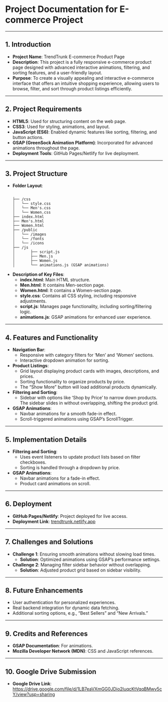 # Project Documentation for  E-commerce Project

---

## 1. Introduction
- **Project Name**:  TrendTrunk E-commerce Product Page
- **Description**: This project is a fully responsive e-commerce product page designed with advanced interactive animations, filtering, and sorting features, and a user-friendly layout.
- **Purpose**: To create a visually appealing and interactive e-commerce interface that offers an intuitive shopping experience, allowing users to browse, filter, and sort through product listings efficiently.

---

## 2. Project Requirements
- **HTML5**: Used for structuring content on the web page.
- **CSS3**: Used for styling, animations, and layout.
- **JavaScript (ES6)**: Enabled dynamic features like sorting, filtering, and button actions.
- **GSAP (GreenSock Animation Platform)**: Incorporated for advanced animations throughout the page.
- **Deployment Tools**: GitHub Pages/Netlify for live deployment.

---

## 3. Project Structure
- **Folder Layout**:
    ```

    ├── /css
    │   └── style.css
    │   └── Men's.css
    │   └── Women.css
    ├── index.html
    ├── Men's.html
    ├── Women.html
    ├── /public
    │   └── /images
    │   └── /fonts
    │   └── /icons
    ├── /js
    │       ├── script.js
    │       ├── Men.js
    │       ├── Women.js 
    │       └── animations.js (GSAP animations)
    
    ```
- **Description of Key Files**:
    - **index.html**: Main HTML structure.
    -   **Men.html**: It contains Men-section page.
    -    **Women.html**: It contains a Women-section page.
    - **style.css**: Contains all CSS styling, including responsive adjustments.
    - **script.js**: Manages page functionality, including sorting/filtering logic.
    - **animations.js**: GSAP animations for enhanced user experience.

---

## 4. Features and Functionality
- **Navigation Bar**:
    - Responsive with category filters for ‘Men’ and ‘Women’ sections.
    - Interactive dropdown animation for sorting.
- **Product Listings**:
    - Grid layout displaying product cards with images, descriptions, and prices.
    - Sorting functionality to organize products by price.
    - The “Show More” button will load additional products dynamically.
- **Filtering and Sorting**:
    - Sidebar with options like ‘Shop by Price’ to narrow down products.
    The sidebar slides in without overlapping, shifting the product grid.
- **GSAP Animations**:
    - Navbar animations for a smooth fade-in effect.
    - Scroll-triggered animations using GSAP’s ScrollTrigger.

---

## 5. Implementation Details
- **Filtering and Sorting**:
    - Uses event listeners to update product lists based on filter checkboxes.
    - Sorting is handled through a dropdown by price.
- **GSAP Animations**:
    - Navbar animations for a fade-in effect.
    - Product card animations on scroll.

---



## 6. Deployment
- **GitHub Pages/Netlify**: Project deployed for live access.
- **Deployment Link**: [trendtrunk.netlify.app](https://trendtrunk.netlify.app/)

---

## 7. Challenges and Solutions
- **Challenge 1**: Ensuring smooth animations without slowing load times.
  - **Solution**: Optimized animations using GSAP’s performance settings.
- **Challenge 2**: Managing filter sidebar behavior without overlapping.
  - **Solution**: Adjusted product grid based on sidebar visibility.

---

## 8. Future Enhancements
- User authentication for personalized experiences.
- Real backend integration for dynamic data fetching.
- Additional sorting options, e.g., “Best Sellers” and “New Arrivals.”

---

## 9. Credits and References
- **GSAP Documentation**: For animations.
- **Mozilla Developer Network (MDN)**: CSS and JavaScript references.

---

## 10. Google Drive Submission
- **Google Drive Link**: https://drive.google.com/file/d/1LB7eaVXmGG0JDio2luqcKtVqqBMwv5cY/view?usp=sharing
